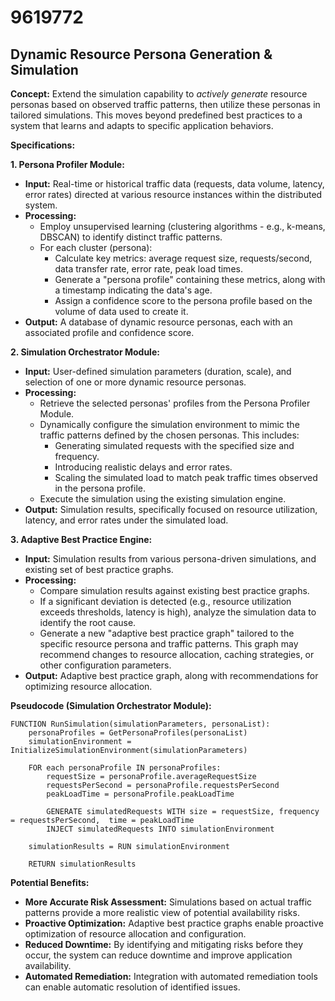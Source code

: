 # 9619772

## Dynamic Resource Persona Generation & Simulation

**Concept:** Extend the simulation capability to *actively generate* resource personas based on observed traffic patterns, then utilize these personas in tailored simulations. This moves beyond predefined best practices to a system that learns and adapts to specific application behaviors.

**Specifications:**

**1. Persona Profiler Module:**

*   **Input:** Real-time or historical traffic data (requests, data volume, latency, error rates) directed at various resource instances within the distributed system.
*   **Processing:**
    *   Employ unsupervised learning (clustering algorithms - e.g., k-means, DBSCAN) to identify distinct traffic patterns.
    *   For each cluster (persona):
        *   Calculate key metrics: average request size, requests/second, data transfer rate, error rate, peak load times.
        *   Generate a "persona profile" containing these metrics, along with a timestamp indicating the data's age.
        *   Assign a confidence score to the persona profile based on the volume of data used to create it.
*   **Output:** A database of dynamic resource personas, each with an associated profile and confidence score.

**2. Simulation Orchestrator Module:**

*   **Input:** User-defined simulation parameters (duration, scale), and selection of one or more dynamic resource personas.
*   **Processing:**
    *   Retrieve the selected personas' profiles from the Persona Profiler Module.
    *   Dynamically configure the simulation environment to mimic the traffic patterns defined by the chosen personas.  This includes:
        *   Generating simulated requests with the specified size and frequency.
        *   Introducing realistic delays and error rates.
        *   Scaling the simulated load to match peak traffic times observed in the persona profile.
    *   Execute the simulation using the existing simulation engine.
*   **Output:** Simulation results, specifically focused on resource utilization, latency, and error rates under the simulated load.

**3. Adaptive Best Practice Engine:**

*   **Input:** Simulation results from various persona-driven simulations, and existing set of best practice graphs.
*   **Processing:**
    *   Compare simulation results against existing best practice graphs.
    *   If a significant deviation is detected (e.g., resource utilization exceeds thresholds, latency is high), analyze the simulation data to identify the root cause.
    *   Generate a new "adaptive best practice graph" tailored to the specific resource persona and traffic patterns. This graph may recommend changes to resource allocation, caching strategies, or other configuration parameters.
*   **Output:** Adaptive best practice graph, along with recommendations for optimizing resource allocation.

**Pseudocode (Simulation Orchestrator Module):**

```
FUNCTION RunSimulation(simulationParameters, personaList):
    personaProfiles = GetPersonaProfiles(personaList)
    simulationEnvironment = InitializeSimulationEnvironment(simulationParameters)

    FOR each personaProfile IN personaProfiles:
        requestSize = personaProfile.averageRequestSize
        requestsPerSecond = personaProfile.requestsPerSecond
        peakLoadTime = personaProfile.peakLoadTime

        GENERATE simulatedRequests WITH size = requestSize, frequency = requestsPerSecond,  time = peakLoadTime
        INJECT simulatedRequests INTO simulationEnvironment

    simulationResults = RUN simulationEnvironment

    RETURN simulationResults
```

**Potential Benefits:**

*   **More Accurate Risk Assessment:**  Simulations based on actual traffic patterns provide a more realistic view of potential availability risks.
*   **Proactive Optimization:** Adaptive best practice graphs enable proactive optimization of resource allocation and configuration.
*   **Reduced Downtime:** By identifying and mitigating risks before they occur, the system can reduce downtime and improve application availability.
*   **Automated Remediation:** Integration with automated remediation tools can enable automatic resolution of identified issues.